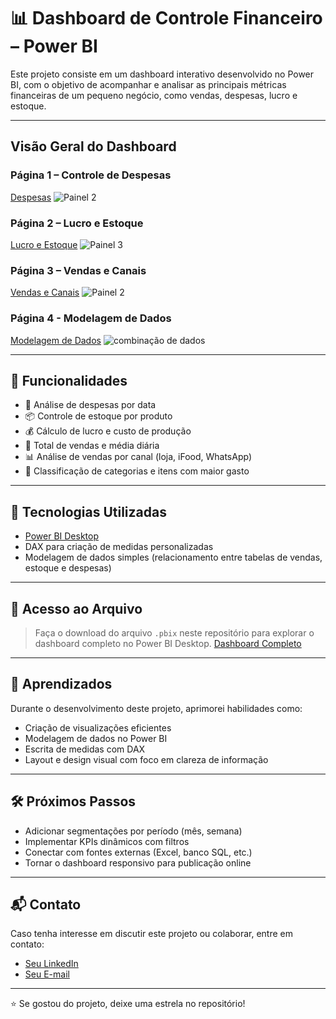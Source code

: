# 📊 Dashboard de Controle Financeiro – Power BI

Este projeto consiste em um dashboard interativo desenvolvido no Power BI, com o objetivo de acompanhar e analisar as principais métricas financeiras de um pequeno negócio, como vendas, despesas, lucro e estoque.

---

## Visão Geral do Dashboard

### Página 1 – Controle de Despesas
[Despesas](https://github.com/Warvince/repository-WL/blob/main/Painel%202.png)
![Painel 2](https://github.com/user-attachments/assets/06dd8070-2e4f-42f2-becc-ecf076c5b139)



### Página 2 – Lucro e Estoque
[Lucro e Estoque](https://github.com/Warvince/repository-WL/blob/main/Painel%203.png)
![Painel 3](https://github.com/user-attachments/assets/8a9c5b11-216d-4860-b697-03368e4ddea5)


### Página 3 – Vendas e Canais
[Vendas e Canais](https://github.com/Warvince/repository-WL/blob/main/Painel%201.png)
![Painel 2](https://github.com/user-attachments/assets/4a0f9df8-6746-4f58-8b3e-7fa2558f92ea)


### Página 4 - Modelagem de Dados

[Modelagem de Dados](https://github.com/Warvince/repository-WL/blob/main/combina%C3%A7%C3%A3o%20de%20dados.png)
![combinação de dados](https://github.com/user-attachments/assets/03bd591b-01b3-42fa-89c7-2367b89d01d4)


---

## 📌 Funcionalidades

- 📅 Análise de despesas por data
- 📦 Controle de estoque por produto
- 💰 Cálculo de lucro e custo de produção
- 🛒 Total de vendas e média diária
- 📊 Análise de vendas por canal (loja, iFood, WhatsApp)
- 📌 Classificação de categorias e itens com maior gasto

---

## 🚀 Tecnologias Utilizadas

- [Power BI Desktop](https://powerbi.microsoft.com/)
- DAX para criação de medidas personalizadas
- Modelagem de dados simples (relacionamento entre tabelas de vendas, estoque e despesas)

---

## 📁 Acesso ao Arquivo

> Faça o download do arquivo `.pbix` neste repositório para explorar o dashboard completo no Power BI Desktop.
> [Dashboard Completo](https://github.com/Warvince/repository-WL/blob/main/Controle%20financeiro.pbix)

---

## 🧠 Aprendizados

Durante o desenvolvimento deste projeto, aprimorei habilidades como:
- Criação de visualizações eficientes
- Modelagem de dados no Power BI
- Escrita de medidas com DAX
- Layout e design visual com foco em clareza de informação

---

## 🛠️ Próximos Passos

- Adicionar segmentações por período (mês, semana)
- Implementar KPIs dinâmicos com filtros
- Conectar com fontes externas (Excel, banco SQL, etc.)
- Tornar o dashboard responsivo para publicação online

---

## 📬 Contato

Caso tenha interesse em discutir este projeto ou colaborar, entre em contato:

- [Seu LinkedIn](www.linkedin.com/in/wallaceribeiro95)
- [Seu E-mail](mailto:wallaceribeiro.dspro@gmail.com)

---

⭐ Se gostou do projeto, deixe uma estrela no repositório!
